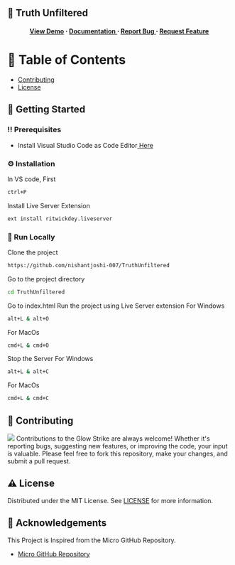 ## :star2: Truth Unfiltered
<div align='center'>

<h4> <a href=https://nishantjoshi-007.github.io/TruthUnfiltered/>View Demo</a> <span> · </span> <a href="https://github.com/nishantjoshi-007/TruthUnfiltered/blob/master/README.md"> Documentation </a> <span> · </span> <a href="https://github.com/nishantjoshi-007/TruthUnfiltered/issues"> Report Bug </a> <span> · </span> <a href="https://github.com/nishantjoshi-007/TruthUnfiltered/issues"> Request Feature </a> </h4>


</div>

# :notebook_with_decorative_cover: Table of Contents
- [Contributing](#wave-contributing)
- [License](#warning-license)

## :toolbox: Getting Started

### :bangbang: Prerequisites
- Install Visual Studio Code as Code Editor<a href="https://code.visualstudio.com/Download"> Here</a>


### :gear: Installation
In VS code, First
```bash
ctrl+P
```
Install Live Server Extension
```bash
ext install ritwickdey.liveserver
```


### :running: Run Locally
Clone the project
```bash
https://github.com/nishantjoshi-007/TruthUnfiltered
```
Go to the project directory
```bash
cd TruthUnfiltered
```
Go to index.html
Run the project using Live Server extension
For Windows
```bash
alt+L & alt+O
```
For MacOs
```bash
cmd+L & cmd+O
```
Stop the Server
For Windows
```bash
alt+L & alt+C
```
For MacOs
```bash
cmd+L & cmd+C
```


## :wave: Contributing
<img src="https://contrib.rocks/image?repo=Louis3797/awesome-readme-template" /> Contributions to the Glow Strike are always welcome! Whether it's reporting bugs, suggesting new features, or improving the code, your input is valuable. Please feel free to fork this repository, make your changes, and submit a pull request.


## :warning: License
Distributed under the MIT License. See <a href="https://github.com/nishantjoshi-007/TruthUnfiltered/blob/main/LICENSE">LICENSE</a> for more information.

## :gem: Acknowledgements
This Project is Inspired from the Micro GitHub Repository.
- [Micro GitHub Repository](https://github.com/codewithsadee/micro)
